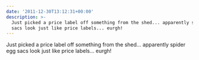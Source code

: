 ```yaml
---
date: '2011-12-30T13:12:31+00:00'
description: >-
  Just picked a price label off something from the shed... apparently spider egg
  sacs look just like price labels... eurgh!
---
```

Just picked a price label off something from the shed... apparently spider egg sacs look just like price labels... eurgh!
